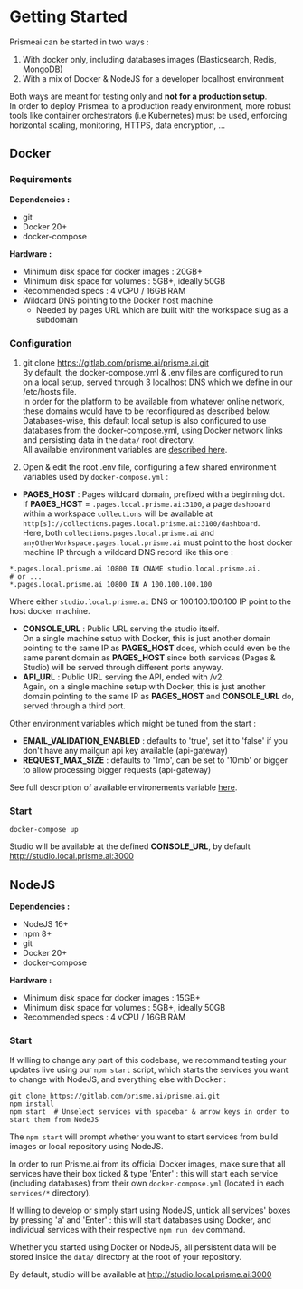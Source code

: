 # Getting Started

Prismeai can be started in two ways :  

1. With docker only, including databases images (Elasticsearch, Redis, MongoDB)  
2. With a mix of Docker & NodeJS for a developer localhost environment

Both ways are meant for testing only and **not for a production setup**.  
In order to deploy Prismeai to a production ready environment, more robust tools like container orchestrators (i.e Kubernetes) must be used, enforcing horizontal scaling, monitoring, HTTPS, data encryption, ...

## Docker

### Requirements

**Dependencies :**  

* git
* Docker 20+
* docker-compose

**Hardware :**  

* Minimum disk space for docker images :  20GB+
* Minimum disk space for volumes : 5GB+, ideally 50GB
* Recommended specs : 4 vCPU / 16GB RAM
* Wildcard DNS pointing to the Docker host machine
    * Needed by pages URL which are built with the workspace slug as a subdomain

### Configuration 
1. git clone https://gitlab.com/prisme.ai/prisme.ai.git  
By default, the docker-compose.yml & .env files are configured to run on a local setup, served through 3 localhost DNS which we define in our /etc/hosts file.  
In order for the platform to be available from whatever online network, these domains would have to be reconfigured as described below.  
Databases-wise, this default local setup is also configured to use databases from the docker-compose.yml, using Docker network links and persisting data in the `data/` root directory.    
All available environment variables are [described here](https://docs.eda.prisme.ai/en/getstarted/configuration/).  

2. Open & edit the root .env file, configuring a few shared environment variables used by `docker-compose.yml`  :  

  * **PAGES_HOST** :  Pages wildcard domain, prefixed with a beginning dot.  
If **PAGES_HOST** = `.pages.local.prisme.ai:3100`, a page `dashboard` within a workspace `collections` will be available at `http[s]://collections.pages.local.prisme.ai:3100/dashboard`.  
Here, both `collections.pages.local.prisme.ai` and `anyOtherWorkspace.pages.local.prisme.ai` must point to the host docker machine IP through a wildcard DNS record like this one :  
```
*.pages.local.prisme.ai 10800 IN CNAME studio.local.prisme.ai.
# or ...
*.pages.local.prisme.ai 10800 IN A 100.100.100.100
```
Where either `studio.local.prisme.ai` DNS or 100.100.100.100 IP point to the host docker machine.  

  * **CONSOLE_URL** : Public URL serving the studio itself.  
On a single machine setup with Docker, this is just another domain pointing to the same IP as **PAGES_HOST** does, which could even be the same parent domain as **PAGES_HOST** since both services (Pages & Studio) will be served through different ports anyway.  
  * **API_URL** : Public URL serving the API, ended with /v2.  
Again, on a single machine setup with Docker, this is just another domain pointing to the same IP as **PAGES_HOST** and **CONSOLE_URL** do, served through a third port.    

Other environment variables which might be tuned from the start :  
- **EMAIL_VALIDATION_ENABLED** : defaults to 'true', set it to 'false' if you don't have any mailgun api key available (api-gateway)
- **REQUEST_MAX_SIZE** : defaults to '1mb', can be set to '10mb' or bigger to allow processing bigger requests (api-gateway)

See full description of available environements variable [here](https://docs.eda.prisme.ai/en/getstarted/configuration/).  


### Start
```
docker-compose up
```  

Studio will be available at the defined **CONSOLE_URL**, by default http://studio.local.prisme.ai:3000  


## NodeJS

**Dependencies :**  

* NodeJS 16+
* npm 8+
* git 
* Docker 20+
* docker-compose

**Hardware :**  

* Minimum disk space for docker images :  15GB+
* Minimum disk space for volumes : 5GB+, ideally 50GB
* Recommended specs : 4 vCPU / 16GB RAM


### Start

If willing to change any part of this codebase, we recommand testing your updates live using our `npm start` script, which starts the services you want to change with NodeJS, and everything else with Docker :  
```
git clone https://gitlab.com/prisme.ai/prisme.ai.git  
npm install  
npm start  # Unselect services with spacebar & arrow keys in order to start them from NodeJS 
```  

The `npm start` will prompt whether you want to start services from build images or local repository using NodeJS.  

In order to run Prisme.ai from its official Docker images, make sure that all services have their box ticked & type 'Enter' : this will start each service (including databases) from their own `docker-compose.yml` (located in each `services/*` directory).  

If willing to develop or simply start using NodeJS, untick all services' boxes by pressing 'a' and 'Enter' : this will start databases using Docker, and individual services with their respective `npm run dev` command.  

Whether you started using Docker or NodeJS, all persistent data will be stored inside the `data/` directory at the root of your repository.  

By default, studio will be available at http://studio.local.prisme.ai:3000  
